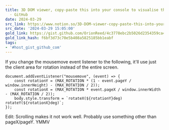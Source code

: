 ```yaml
---
title: 3D DOM viewer, copy-paste this into your console to visualise the DOM topographically.
  · GitHub
date: 2024-03-29
src_link: https://www.notion.so/3D-DOM-viewer-copy-paste-this-into-your-console-to-visualise-the-DOM-topographically-94e5901b492244e893fa4d27b0798023
src_date: '2024-03-29 15:05:00'
gold_link: https://gist.github.com/OrionReed/4c3778ebc2b5026d2354359ca49077ca
gold_link_hash: f6bf3d73c70e5b408a5825185bb1eabf
tags:
- '#host_gist_github_com'
---
```



If you change the mousemove event listener to the following, it'll use just the client area for rotation instead of the entire screen.



```
document.addEventListener("mousemove", (event) => {
    const rotationY = (MAX_ROTATION * (1 - event.pageY / window.innerHeight) - (MAX_ROTATION / 2));
    const rotationX = (MAX_ROTATION * event.pageX / window.innerWidth - (MAX_ROTATION / 2));
    body.style.transform = `rotateX(${rotationY}deg) rotateY(${rotationX}deg)`;
});

```

Edit: Scrolling makes it not work well. Probably use something other than pageX/pageY. YMMV